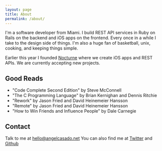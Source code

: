 ```yaml
---
layout: page
title: About
permalink: /about/
---
```


I'm a software developer from Miami. I build REST API services in Ruby on Rails on the backend and iOS apps on the frontend. Every once in a while I take to the design side of things. I'm also a huge fan of basketball, unix, cooking, and keeping things simple.

Earlier this year I founded [Nocturne](http://nocturne.digital) where we create iOS apps and REST APIs. <span class="green-color">We are currently accepting new projects.</span>

## Good Reads
- "Code Complete Second Edition" by Steve McConnell
- "The C Programming Language" by Brian Kernighan and Dennis Ritchie
- "Rework" by Jason Fried and David Heinemeier Hansson
- "Remote" by Jason Fried and David Heinemeier Hansson
- "How to Win Friends and Influence People" by Dale Carnegie


## Contact
Talk to me at [hello@angelcasado.net](mailto:hello@angelcasado.net)
You can also find me at [Twitter](https://twitter.com/angelcasado) and [Github](https://github.com/angelcasado)
